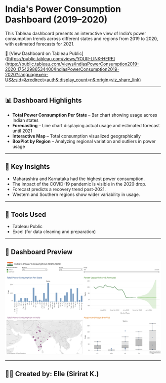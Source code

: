 # India's Power Consumption Dashboard (2019–2020)

This Tableau dashboard presents an interactive view of India’s power consumption trends across different states and regions from 2019 to 2020, with estimated forecasts for 2021.

🔗 [View Dashboard on Tableau Public]([https://public.tableau.com/views/YOUR-LINK-HERE](https://public.tableau.com/views/IndiasPowerConsumption2019-2020_17542986534400/IndiasPowerConsumption2019-2020?:language=en-US&:sid=&:redirect=auth&:display_count=n&:origin=viz_share_link)

---

## 📊 Dashboard Highlights

- **Total Power Consumption Per State** – Bar chart showing usage across Indian states
- **Forecasting** – Line chart displaying actual usage and estimated forecast until 2021
- **Interactive Map** – Total consumption visualized geographically
- **BoxPlot by Region** – Analyzing regional variation and outliers in power usage

---

## 🧠 Key Insights

- Maharashtra and Karnataka had the highest power consumption.
- The impact of the COVID-19 pandemic is visible in the 2020 drop.
- Forecast predicts a recovery trend post-2021.
- Western and Southern regions show wider variability in usage.

---

## 🧰 Tools Used

- Tableau Public
- Excel (for data cleaning and preparation)

---

## 📸 Dashboard Preview

![Screenshot-India power consumption 2019-2020](https://github.com/ellesirirat/India-power-consumption/blob/main/Screenshot-India%20power%20consumption%202019-2020.png)

---

## 👩‍💻 Created by: Elle (Sirirat K.)
